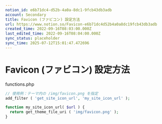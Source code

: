 ```yaml
---
notion_id: e6b71dc4-d52b-4a0a-8dc1-9fcb43db3adb
account: Secondary
title: Favicon (ファビコン) 設定方法
url: https://www.notion.so/Favicon-e6b71dc4d52b4a0a8dc19fcb43db3adb
created_time: 2022-09-16T08:03:00.000Z
last_edited_time: 2022-09-16T08:04:00.000Z
sync_status: placeholder
sync_time: 2025-07-12T15:01:47.472696
---
```

# Favicon (ファビコン) 設定方法

functions.php
```php
// 使用例：テーマ内の /img/favicon.png を指定
add_filter ( 'get_site_icon_url', 'my_site_icon_url' );

function my_site_icon_url( $url ) {
  return get_theme_file_uri ( 'img/favicon.png' );
}
```